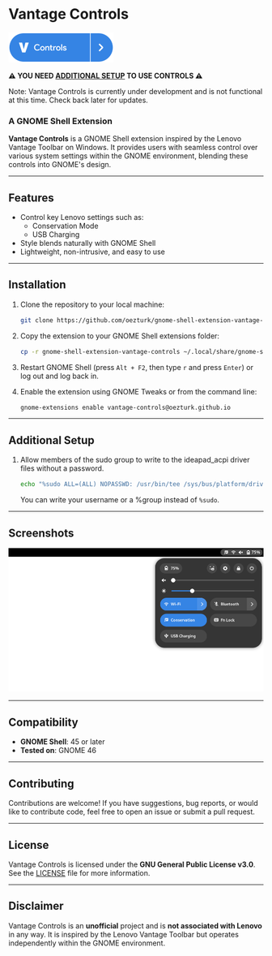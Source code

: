 # Vantage Controls

![Vantage Controls Logo](icons/qs-icon.svg)

**⚠️ YOU NEED [ADDITIONAL SETUP](#additional-setup) TO USE CONTROLS ⚠️**

Note: Vantage Controls is currently under development and is not functional at this time. Check back later for updates.

### A GNOME Shell Extension

**Vantage Controls** is a GNOME Shell extension inspired by the Lenovo Vantage Toolbar on Windows. It provides users with seamless control over various system settings within the GNOME environment, blending these controls into GNOME's design.

---

## Features

- Control key Lenovo settings such as:
    - Conservation Mode
    - USB Charging
- Style blends naturally with GNOME Shell
- Lightweight, non-intrusive, and easy to use

---

## Installation

1. Clone the repository to your local machine:
    ```bash
    git clone https://github.com/oezturk/gnome-shell-extension-vantage-controls.git
    ```

2. Copy the extension to your GNOME Shell extensions folder:
    ```bash
    cp -r gnome-shell-extension-vantage-controls ~/.local/share/gnome-shell/extensions/vantage-controls@oezturk.github.io
    ```

3. Restart GNOME Shell (press `Alt + F2`, then type `r` and press `Enter`) or log out and log back in.

4. Enable the extension using GNOME Tweaks or from the command line:
    ```bash
    gnome-extensions enable vantage-controls@oezturk.github.io
    ```

---

## Additional Setup

1. Allow members of the sudo group to write to the ideapad_acpi driver files without a password.
    ```bash
    echo "%sudo ALL=(ALL) NOPASSWD: /usr/bin/tee /sys/bus/platform/drivers/ideapad_acpi/VPC????\:??/*" | sudo tee /etc/sudoers.d/vantage
    ```
    You can write your username or a %group instead of `%sudo`.

---

## Screenshots

![Screenshot of Vantage Controls](images/screenshot.png)

---

## Compatibility

- **GNOME Shell**: 45 or later
- **Tested on**: GNOME 46

---

## Contributing

Contributions are welcome! If you have suggestions, bug reports, or would like to contribute code, feel free to open an issue or submit a pull request.

---

## License

Vantage Controls is licensed under the **GNU General Public License v3.0**. See the [LICENSE](LICENSE) file for more information.

---

## Disclaimer

Vantage Controls is an **unofficial** project and is **not associated with Lenovo** in any way. It is inspired by the Lenovo Vantage Toolbar but operates independently within the GNOME environment.
